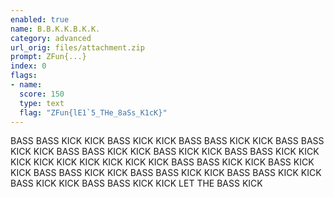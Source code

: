 ```yaml
---
enabled: true
name: B.B.K.K.B.K.K.
category: advanced
url_orig: files/attachment.zip
prompt: ZFun{...}
index: 0
flags:
- name: 
  score: 150
  type: text
  flag: "ZFun{lE1`5_THe_8aSs_K1cK}"
---
```


BASS BASS KICK KICK BASS KICK KICK
BASS BASS KICK KICK BASS BASS KICK KICK
BASS BASS KICK KICK BASS KICK KICK
BASS BASS KICK KICK KICK KICK KICK KICK KICK KICK KICK
BASS BASS KICK KICK BASS KICK KICK
BASS BASS KICK KICK BASS BASS KICK KICK
BASS BASS KICK KICK BASS KICK KICK
BASS BASS KICK KICK
LET THE BASS KICK
